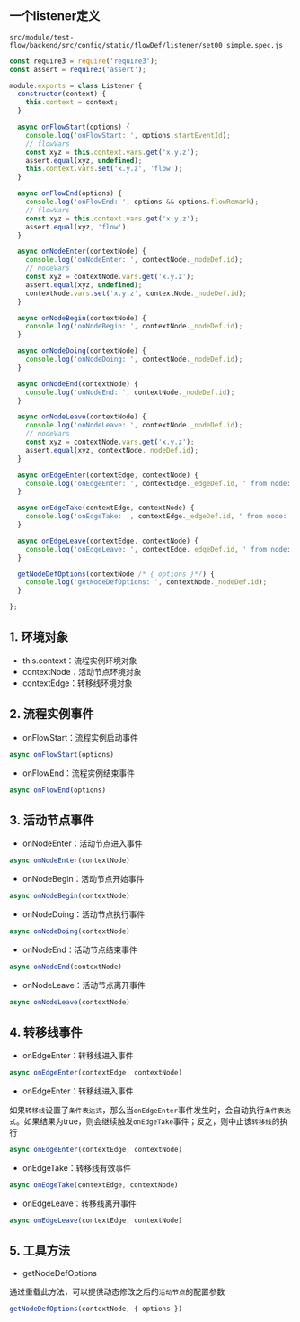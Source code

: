 ## 一个listener定义

`src/module/test-flow/backend/src/config/static/flowDef/listener/set00_simple.spec.js`

``` javascript
const require3 = require('require3');
const assert = require3('assert');

module.exports = class Listener {
  constructor(context) {
    this.context = context;
  }

  async onFlowStart(options) {
    console.log('onFlowStart: ', options.startEventId);
    // flowVars
    const xyz = this.context.vars.get('x.y.z');
    assert.equal(xyz, undefined);
    this.context.vars.set('x.y.z', 'flow');
  }

  async onFlowEnd(options) {
    console.log('onFlowEnd: ', options && options.flowRemark);
    // flowVars
    const xyz = this.context.vars.get('x.y.z');
    assert.equal(xyz, 'flow');
  }

  async onNodeEnter(contextNode) {
    console.log('onNodeEnter: ', contextNode._nodeDef.id);
    // nodeVars
    const xyz = contextNode.vars.get('x.y.z');
    assert.equal(xyz, undefined);
    contextNode.vars.set('x.y.z', contextNode._nodeDef.id);
  }

  async onNodeBegin(contextNode) {
    console.log('onNodeBegin: ', contextNode._nodeDef.id);
  }

  async onNodeDoing(contextNode) {
    console.log('onNodeDoing: ', contextNode._nodeDef.id);
  }

  async onNodeEnd(contextNode) {
    console.log('onNodeEnd: ', contextNode._nodeDef.id);
  }

  async onNodeLeave(contextNode) {
    console.log('onNodeLeave: ', contextNode._nodeDef.id);
    // nodeVars
    const xyz = contextNode.vars.get('x.y.z');
    assert.equal(xyz, contextNode._nodeDef.id);
  }

  async onEdgeEnter(contextEdge, contextNode) {
    console.log('onEdgeEnter: ', contextEdge._edgeDef.id, ' from node: ', contextNode._nodeDef.id);
  }

  async onEdgeTake(contextEdge, contextNode) {
    console.log('onEdgeTake: ', contextEdge._edgeDef.id, ' from node: ', contextNode._nodeDef.id);
  }

  async onEdgeLeave(contextEdge, contextNode) {
    console.log('onEdgeLeave: ', contextEdge._edgeDef.id, ' from node: ', contextNode._nodeDef.id);
  }

  getNodeDefOptions(contextNode /* { options }*/) {
    console.log('getNodeDefOptions: ', contextNode._nodeDef.id);
  }

};
```

## 1. 环境对象

- this.context：流程实例环境对象
- contextNode：活动节点环境对象
- contextEdge：转移线环境对象

## 2. 流程实例事件

- onFlowStart：流程实例启动事件

``` javascript
async onFlowStart(options)
```

- onFlowEnd：流程实例结束事件

``` javascript
async onFlowEnd(options)
```

## 3. 活动节点事件

- onNodeEnter：活动节点进入事件

``` javascript
async onNodeEnter(contextNode)
```

- onNodeBegin：活动节点开始事件

``` javascript
async onNodeBegin(contextNode)
```

- onNodeDoing：活动节点执行事件

``` javascript
async onNodeDoing(contextNode)
```

- onNodeEnd：活动节点结束事件

``` javascript
async onNodeEnd(contextNode)
```

- onNodeLeave：活动节点离开事件

``` javascript
async onNodeLeave(contextNode)
```

## 4. 转移线事件

- onEdgeEnter：转移线进入事件

``` javascript
async onEdgeEnter(contextEdge, contextNode)
```

- onEdgeEnter：转移线进入事件

如果`转移线`设置了`条件表达式`，那么当`onEdgeEnter`事件发生时，会自动执行`条件表达式`。如果结果为true，则会继续触发`onEdgeTake`事件；反之，则中止该`转移线`的执行

``` javascript
async onEdgeEnter(contextEdge, contextNode)
```

- onEdgeTake：转移线有效事件

``` javascript
async onEdgeTake(contextEdge, contextNode)
```

- onEdgeLeave：转移线离开事件

``` javascript
async onEdgeLeave(contextEdge, contextNode)
```

## 5. 工具方法

- getNodeDefOptions

通过重载此方法，可以提供动态修改之后的`活动节点`的配置参数

``` javascript
getNodeDefOptions(contextNode, { options })
```

